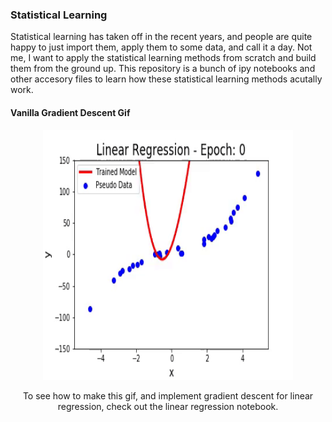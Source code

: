 ### Statistical Learning

Statistical learning has taken off in the recent years, and people are quite happy to just import them, apply them to some data, and call it a day. Not me, I want to apply the statistical learning methods from scratch and build them from the ground up. This repository is a bunch of ipy notebooks and other accesory files to learn how these statistical learning methods acutally work.

#### Vanilla Gradient Descent Gif

<div style="text-align:center"><img src="https://github.com/TheNudibranch/Optimize_stat_learning/blob/master/Linear_Regression/Linear_Regression.gif" width="400" height="400" />
  
To see how to make this gif, and implement gradient descent for linear regression, check out the linear regression notebook.
